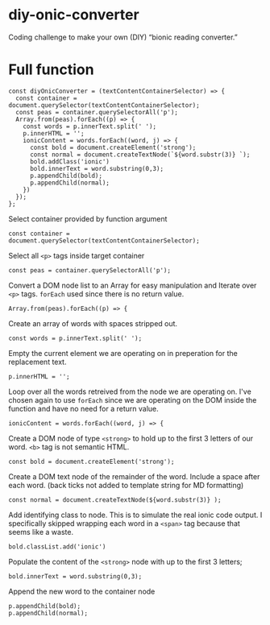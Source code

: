 # diy-onic-converter
Coding challenge to make your own (DIY) “bionic reading converter.”

# Full function

```
const diyOnicConverter = (textContentContainerSelector) => {
  const container = document.querySelector(textContentContainerSelector);
  const peas = container.querySelectorAll('p');
  Array.from(peas).forEach((p) => {
    const words = p.innerText.split(' ');
    p.innerHTML = '';
    ionicContent = words.forEach((word, j) => {
      const bold = document.createElement('strong');
      const normal = document.createTextNode(`${word.substr(3)} `);
      bold.addClass('ionic')
      bold.innerText = word.substring(0,3);
      p.appendChild(bold);
      p.appendChild(normal);
    })
  });
};
```

Select container provided by function argument

`const container = document.querySelector(textContentContainerSelector);`

Select all `<p>` tags inside target container

`const peas = container.querySelectorAll('p');`

Convert a DOM node list to an Array for easy manipulation and Iterate over `<p>` tags. `forEach` used since there is no return value.

`Array.from(peas).forEach((p) => {`

Create an array of words with spaces stripped out.

`const words = p.innerText.split(' ');`

Empty the current element we are operating on in preperation for the replacement text.

`p.innerHTML = '';`

Loop over all the words retreived from the node we are operating on. I've chosen again to use `forEach` since we are operating on the DOM inside the function and have no need for a return value.

`ionicContent = words.forEach((word, j) => {`

Create a DOM node of type `<strong>` to hold up to the first 3 letters of our word. `<b>` tag is not semantic HTML.

`const bold = document.createElement('strong');`

Create a DOM text node of the remainder of the word. Include a space after each word. (back ticks not added to template string for MD formatting)

`const normal = document.createTextNode(${word.substr(3)} );`

Add identifying class to node. This is to simulate the real ionic code output. I specifically skipped wrapping each word in a `<span>` tag because that seems like a waste.

`bold.classList.add('ionic')`

Populate the content of the `<strong>` node with up to the first 3 letters;

`bold.innerText = word.substring(0,3);`

Append the new word to the container node

```
p.appendChild(bold);
p.appendChild(normal);
```

